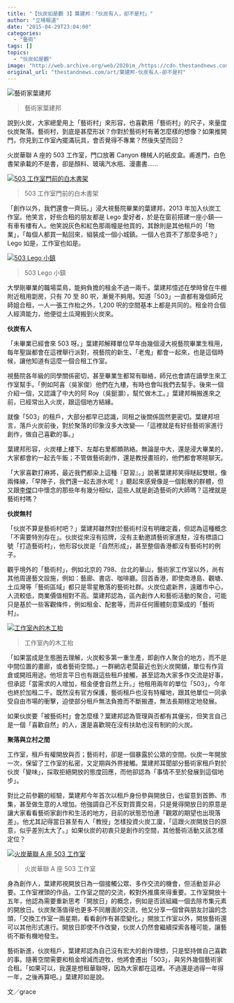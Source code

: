 ```yaml
---
title: "【伙炭如是觀 3】葉建邦：「伙炭有人，卻不是村」"
author: "立場報道"
date: "2015-04-29T23:04:00"
categories:
  - "藝術"
tags: []
topics:
  - "伙炭如是觀"
image: "http://web.archive.org/web/2020im_/https://cdn.thestandnews.com/media/photos/cache/elvis-yip-2_VJfKo_1200x0.png"
original_url: "thestandnews.com/art/葉建邦-伙炭有人-卻不是村"
---
```

![藝術家葉建邦](http://web.archive.org/web/2020im_/https://cdn.thestandnews.com/media/photos/cache/elvis-yip-2_VJfKo_1200x0.png)

> 藝術家葉建邦

說到火炭，大家總愛用上「藝術村」來形容，也喜歡用「藝術村」的尺子，來量度伙炭聚落。藝術村，到底是甚麼形狀？你對於藝術村有著怎麼樣的想像？如果推開門，你見到工作室內擺滿玩具，會否覺得不專業？然後失望而回？

火炭華聯 A 座的 503 工作室，門口放著 Canyon 機械人的紙皮盒。甫進門，白色書架承載的不是書，卻是顏料、玻璃汽水瓶、漫畫書……

[![503 工作室門前的白木書架](http://web.archive.org/web/2020im_/https://cdn.thestandnews.com/media/photos/cache/fotan-503-2_ZjjzV_1200x0.png)](http://web.archive.org/web/20210628232632/https://cdn.thestandnews.com/media/photos/cache/fotan-503-2_ZjjzV_1200x0.png)

> 503 工作室門前的白木書架

「創作以外，我們還會一齊玩。」浸大視藝院畢業的葉建邦，2013 年加入伙炭工作室。他笑言，好些合租的朋友都是 Lego 愛好者，於是在窗前搭建一座小鎮──有車有樓有人。他笑說灰色和紅色那兩幢是他買的，其餘則是其他租戶的「物業」，「每個人都買一點回來，組裝成一個小城鎮。一個人也買不了那麼多吧？」Lego 如是，工作室也如是。

[![503 Lego 小鎮](http://web.archive.org/web/2020im_/https://cdn.thestandnews.com/media/photos/cache/fotan-503-1_Jw0uj_1200x0.png)](http://web.archive.org/web/20210628232632/https://cdn.thestandnews.com/media/photos/cache/fotan-503-1_Jw0uj_1200x0.png)

> 503 Lego 小鎮

大學剛畢業的職場菜鳥，能夠負擔的租金不過一兩千。葉建邦憶述在學時曾在牛棚附近租用劏房，只有 70 至 80 呎，漸覺不夠用。知道「503」一直都有幾個師兄師姐合租，一人一張工作枱之外，1,200 呎的空間基本上都是共同的。租金符合個人經濟能力，他便從土瓜灣搬到火炭來。

**伙炭有人**

「未畢業已經會來 503 呀。」葉建邦解釋單位早年由幾個浸大視藝院畢業生租用，每年聖誕都會在這裡舉行派對，視藝院的新生、「老鬼」都會一起來，也是這個時候，讓他知道有這麼一個合租工作室。

視藝院各年級的同學關係密切，甚至畢業生都常有聯絡，師兄也會請在讀學生來工作室幫手。「例如阿喜（吳家俊）他們在九樓，有時也會叫我們去幫手。後來一個介紹一個，又認識了中大的阿 Roy（吳鋌灝），幫忙做木工。」葉建邦稱搬進來之前，已經常出入火炭，跟這個地方結緣。

就像「503」的租戶，大部分都早已認識，同租之後關係固然更密切。葉建邦坦言，落戶火炭前後，對於聚落的印象沒多大改變──「這裡就是有好些藝術家進行創作，做自己喜歡的事。」

葉建邦形容，火炭樓上樓下、左鄰右里都頗熟絡。無論是中大，還是浸大畢業的，大家都會約一起去午飯；不管做藝術創作，還是教授畫班的，他們都會寒暄聊天。

「大家喜歡打麻將，最近我們都染上這種『惡習』。」說著葉建邦笑得瞇起雙眼，像兩條線，「早陣子，我們還一起去游水呢！」聽起來感覺像是一個鬆散的群體，但又跟[李傑](../../art/%E6%9D%8E%E5%82%91%E4%B8%8D%E5%BF%8D%E5%9B%9E%E6%9C%9B%E7%81%AB%E7%82%AD-%E6%88%91%E6%87%B7%E7%96%91%E8%97%9D%E8%A1%93%E6%9D%91/)口中懷念的那些年有幾分相似，這些人就是創造藝術的大師嗎？這裡就是藝術村嗎？

**伙炭無村**

「伙炭不算是藝術村吧？」葉建邦雖然對於藝術村沒有明確定義，但認為這種概念「不需要特別存在」。伙炭從來沒有招牌，沒有主動邀請藝術家進駐，沒有標語口號「打造藝術村」，他形容伙炭是「自然形成」，甚至整個香港都沒有藝術村的例子。

觀乎境外的「藝術村」，例如北京的 798、台北的華山，藝術家工作室以外，尚有其他周邊藝文設施，例如：藝廊、書店、咖啡廳。回首香港，即使南港島、觀塘、土瓜灣等「藝術區域」都只是零星散落的藝術社群。火炭位處新界，遠離市中心，人流較低，商業價值相對不高。葉建邦認為，區內創作人和藝術活動的聚合，可能只是基於一些客觀條件，例如租金、配套等，而非任何團體刻意築成的「藝術村」。

[![工作室內的木工枱](http://web.archive.org/web/2020im_/https://cdn.thestandnews.com/media/photos/cache/fotan-503-3_qUtma_1200x0.png)](http://web.archive.org/web/20210628232632/https://cdn.thestandnews.com/media/photos/cache/fotan-503-3_qUtma_1200x0.png)

> 工作室內的木工枱

「如果當成是生態圈去理解，火炭較多第一重生產，即創作人聚合的地方，而不是中間位置的畫廊，或者藝術空間。」一群網店老闆最近也到火炭開舖，單位有作貨倉或開班用途。他坦言平日也有跟這些租戶接觸，甚至認為大家多作交流是好事，但承認「當需求的人增加，租金便會自然上升。」他租用兩年的單位「503」，今年也終於加租二千。既然沒有官方保護，藝術租戶也沒有特權地，跟其他單位一同承受自由市場的衝擊，迫使部分租戶無法負擔而不斷搬遷，無法長期穩定地發展。

如果伙炭要「被藝術村」會怎麼樣？葉建邦認為管理與否都有其優劣，但笑言自己是一個「喜歡自然」的人，還是喜歡現在沒有扶助也沒有制約的火炭。

**聚落與立村之間**

工作室，租戶有權開放與否；藝術村，卻是一個暴露於公眾的空間。伙炭一年開放一次，保留了工作室的私密，又定期與外界接觸。葉建邦耳聞部分藝術家租戶對於伙炭「變味」，採取拒絕開放的態度回應，而他卻認為「事情不至於發展到這個地步」。

對比之前參觀的經驗，葉建邦今年首次以租戶身份參與開放日，也留意到首飾、市集，甚至做生意的人增加。他強調自己不反對買賣交易，只是覺得開放日的原意是讓大家看看藝術家創作和生活的地方，目前的狀態恐怕連「觀眾的期望也出現落差」。他尤其記得當日甚至有人「教授」怎樣投資火炭工廈，「這跟火炭開放日的原意，似乎差別太大了。」如果伙炭的初衷只是創作的空間，其他藝術活動又該怎樣定位？

[![火炭華聯 A 座 503 工作室](http://web.archive.org/web/2020im_/https://cdn.thestandnews.com/media/photos/cache/fotan-503-5_YOOl6_1200x0.png)](http://web.archive.org/web/20210628232632/https://cdn.thestandnews.com/media/photos/cache/fotan-503-5_YOOl6_1200x0.png)

> 火炭華聯 A 座 503 工作室

身為創作人，葉建邦視開放日為一個接觸公眾、多作交流的機會，但活動並非必要。工作室裡頭的作品，工作室之間的交流，較對外推廣來得重要。工作室開放十五年，他認為需要重新思考「開放日」的概念，例如是否該組織一個去除市集元素的開放日。伙炭聚落值得也更多不同層面的交流，他又分享一個曾與朋友討論的念頭，「交換工作室一兩星期，看看創作有甚麼變化。」開放工作室以外，開放藝術還可以其他形式進行。開放日即使不作改變，伙炭人仍然會繼續探索各種可能，讓藝術不斷有機地發生。

藝術新進，伙炭租戶，葉建邦認為自己沒有宏大的創作理想，只是堅持做自己喜歡的事。隨著空間需要和租金增減而遊牧，他將會遷出「503」，與另外幾個藝術家合租。「如果可以，我還是想租華聯呀，因為大家都在這裡。不過還是過得一年得一年，之後再算吧。」葉建邦如是說。

文／grace